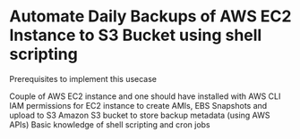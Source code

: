 # Automate Daily Backups of AWS EC2 Instance to S3 Bucket using shell scripting

Prerequisites to implement this usecase

Couple of AWS EC2 instance and one should have installed with AWS CLI
IAM permissions for EC2 instance to create AMIs, EBS Snapshots and upload to S3
Amazon S3 bucket to store backup metadata (using AWS APIs)
Basic knowledge of shell scripting and cron jobs
